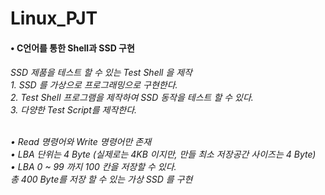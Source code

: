 # Linux_PJT

<h4> • C언어를 통한 Shell과 SSD 구현</h4>


<h6>SSD 제품을 테스트 할 수 있는 Test Shell 을 제작 <br>
1. SSD 를 가상으로 프로그래밍으로 구현한다. <br>
2. Test Shell 프로그램을 제작하여 SSD 동작을 테스트 할 수 있다. <br>
3. 다양한 Test Script를 제작한다. <br>

<br>

• Read 명령어와 Write 명령어만 존재 <br>
• LBA 단위는 4 Byte (실제로는 4KB 이지만, 만들 최소 저장공간 사이즈는 4 Byte) <br>
• LBA 0 ~ 99 까지 100 칸을 저장할 수 있다. <br>
총 400 Byte를 저장 할 수 있는 가상 SSD 를 구현</h6>

